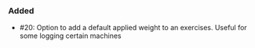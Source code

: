 ### Added

- #20: Option to add a default applied weight to an exercises. Useful for some logging certain machines 